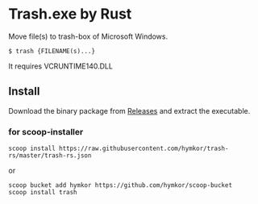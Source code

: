 Trash.exe by Rust
=================

Move file(s) to trash-box of Microsoft Windows.

```
$ trash {FILENAME(s)...}
```

It requires VCRUNTIME140.DLL

Install
-------

Download the binary package from [Releases](https://github.com/hymkor/trash-rs/releases) and extract the executable.

### for scoop-installer

```
scoop install https://raw.githubusercontent.com/hymkor/trash-rs/master/trash-rs.json
```

or

```
scoop bucket add hymkor https://github.com/hymkor/scoop-bucket
scoop install trash
```

